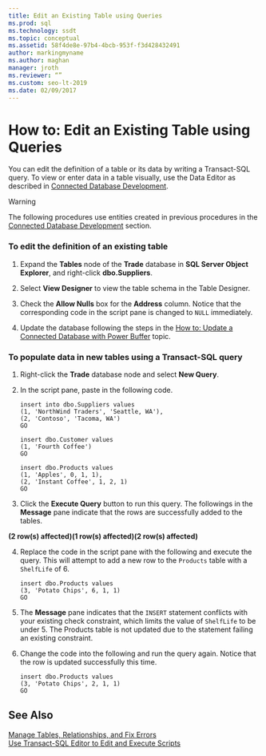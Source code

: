 ```yaml
---
title: Edit an Existing Table using Queries
ms.prod: sql
ms.technology: ssdt
ms.topic: conceptual
ms.assetid: 58f4de8e-97b4-4bcb-953f-f3d428432491
author: markingmyname
ms.author: maghan
manager: jroth
ms.reviewer: “”
ms.custom: seo-lt-2019
ms.date: 02/09/2017
---
```


# How to: Edit an Existing Table using Queries

You can edit the definition of a table or its data by writing a Transact\-SQL query. To view or enter data in a table visually, use the Data Editor as described in [Connected Database Development](../ssdt/connected-database-development.md).  
  
> [!WARNING]  
> The following procedures use entities created in previous procedures in the [Connected Database Development](../ssdt/connected-database-development.md) section.  
  
### To edit the definition of an existing table  
  
1.  Expand the **Tables** node of the **Trade** database in **SQL Server Object Explorer**, and right-click **dbo.Suppliers**.  
  
2.  Select **View Designer** to view the table schema in the Table Designer.  
  
3.  Check the **Allow Nulls** box for the **Address** column. Notice that the corresponding code in the script pane is changed to `NULL` immediately.  
  
4.  Update the database following the steps in the [How to: Update a Connected Database with Power Buffer](../ssdt/how-to-update-a-connected-database-with-power-buffer.md) topic.  
  
### To populate data in new tables using a Transact\-SQL query  
  
1.  Right-click the **Trade** database node and select **New Query**.  
  
2.  In the script pane, paste in the following code.  
  
    ```  
    insert into dbo.Suppliers values  
    (1, 'NorthWind Traders', 'Seattle, WA'),  
    (2, 'Contoso', 'Tacoma, WA')  
    GO  
  
    insert dbo.Customer values  
    (1, 'Fourth Coffee')  
    GO  
  
    insert dbo.Products values  
    (1, 'Apples', 0, 1, 1),  
    (2, 'Instant Coffee', 1, 2, 1)  
    GO  
    ```  
  
3.  Click the **Execute Query** button to run this query. The followings in the **Message** pane indicate that the rows are successfully added to the tables.  
  
**(2 row(s) affected)(1 row(s) affected)(2 row(s) affected)**  
  
4.  Replace the code in the script pane with the following and execute the query. This will attempt to add a new row to the `Products` table with a `ShelfLife` of 6.  
  
    ```  
    insert dbo.Products values  
    (3, 'Potato Chips', 6, 1, 1)  
    GO  
    ```  
  
5.  The **Message** pane indicates that the `INSERT` statement conflicts with your existing check constraint, which limits the value of `ShelfLife` to be under 5. The Products table is not updated due to the statement failing an existing constraint.  
  
6.  Change the code into the following and run the query again. Notice that the row is updated successfully this time.  
  
    ```  
    insert dbo.Products values  
    (3, 'Potato Chips', 2, 1, 1)  
    GO  
    ```  
  
## See Also  
[Manage Tables, Relationships, and Fix Errors](../ssdt/manage-tables-relationships-and-fix-errors.md)  
[Use Transact-SQL Editor to Edit and Execute Scripts](../ssdt/use-transact-sql-editor-to-edit-and-execute-scripts.md)  
  
